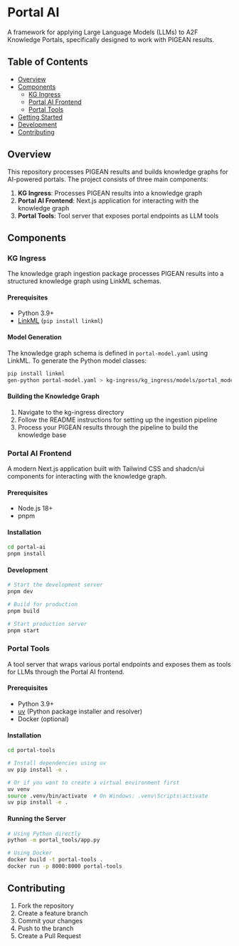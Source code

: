 # Portal AI

A framework for applying Large Language Models (LLMs) to A2F Knowledge Portals, specifically designed to work with PIGEAN results.

## Table of Contents
- [Overview](#overview)
- [Components](#components)
  - [KG Ingress](#kg-ingress)
  - [Portal AI Frontend](#portal-ai-frontend)
  - [Portal Tools](#portal-tools)
- [Getting Started](#getting-started)
- [Development](#development)
- [Contributing](#contributing)

## Overview

This repository processes PIGEAN results and builds knowledge graphs for AI-powered portals. The project consists of three main components:

1. **KG Ingress**: Processes PIGEAN results into a knowledge graph
2. **Portal AI Frontend**: Next.js application for interacting with the knowledge graph
3. **Portal Tools**: Tool server that exposes portal endpoints as LLM tools

## Components

### KG Ingress

The knowledge graph ingestion package processes PIGEAN results into a structured knowledge graph using LinkML schemas.

#### Prerequisites
- Python 3.9+
- [LinkML](https://linkml.io/) (`pip install linkml`)

#### Model Generation

The knowledge graph schema is defined in `portal-model.yaml` using LinkML. To generate the Python model classes:

```bash
pip install linkml
gen-python portal-model.yaml > kg-ingress/kg_ingress/models/portal_model.py
```

#### Building the Knowledge Graph

1. Navigate to the kg-ingress directory
2. Follow the README instructions for setting up the ingestion pipeline
3. Process your PIGEAN results through the pipeline to build the knowledge base

### Portal AI Frontend

A modern Next.js application built with Tailwind CSS and shadcn/ui components for interacting with the knowledge graph.

#### Prerequisites
- Node.js 18+
- pnpm

#### Installation

```bash
cd portal-ai
pnpm install
```

#### Development

```bash
# Start the development server
pnpm dev

# Build for production
pnpm build

# Start production server
pnpm start
```

### Portal Tools

A tool server that wraps various portal endpoints and exposes them as tools for LLMs through the Portal AI frontend.

#### Prerequisites
- Python 3.9+
- [uv](https://github.com/astral-sh/uv) (Python package installer and resolver)
- Docker (optional)

#### Installation

```bash
cd portal-tools

# Install dependencies using uv
uv pip install -e .

# Or if you want to create a virtual environment first
uv venv
source .venv/bin/activate  # On Windows: .venv\Scripts\activate
uv pip install -e .
```

#### Running the Server

```bash
# Using Python directly
python -m portal_tools/app.py

# Using Docker
docker build -t portal-tools .
docker run -p 8000:8000 portal-tools
```

## Contributing

1. Fork the repository
2. Create a feature branch
3. Commit your changes
4. Push to the branch
5. Create a Pull Request
